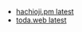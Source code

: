- [hachioji.pm latest](karashi39.github.io/hachioji.pm)
- [toda.web latest](karashi39.github.io/toda.web)
